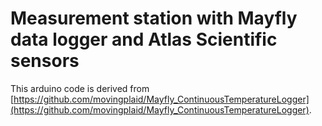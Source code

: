 # Measurement station with Mayfly data logger and Atlas Scientific sensors
  
This arduino code is derived from [https://github.com/movingplaid/Mayfly_ContinuousTemperatureLogger](https://github.com/movingplaid/Mayfly_ContinuousTemperatureLogger).




